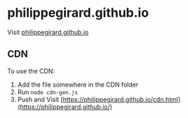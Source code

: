 # philippegirard.github.io

Visit [philippegirard.github.io](https://philippegirard.github.io/)

## CDN

To use the CDN:
1. Add the file somewhere in the CDN folder
2. Run `node cdn-gen.js`
3. Push and Visit [https://philippegirard.github.io/cdn.html](https://philippegirard.github.io/)